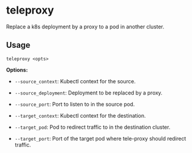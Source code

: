 # teleproxy

Replace a k8s deployment by a proxy to a pod in another cluster.

## Usage

```
teleproxy <opts>
```

**Options:**
- ``--source_context``: Kubectl context for the source.
- ``--source_deployment``: Deployment to be replaced by a proxy.
- ``--source_port``: Port to listen to in the source pod.

- ``--target_context``: Kubectl context for the destination.
- ``--target_pod``: Pod to redirect traffic to in the destination cluster.
- ``--target_port``: Port of the target pod where tele-proxy should redirect traffic.
